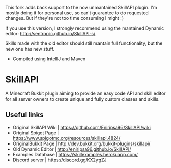 This fork adds back support to the now unmantained SkillAPI plugin. I'm mostly doing it for personal use, so can't guarantee to do requested changes. But if they're not too time consuming I might :)

If you use this version, I strongly recommend using the mantained Dynamic editor: http://sentropic.github.io/SkillAPI-s/

Skills made with the old editor should still mantain full functionality, but the new one has new stuff.

* Compiled using IntellIJ and Maven

# SkillAPI
A Minecraft Bukkit plugin aiming to provide an easy code API and skill editor 
for all server owners to create unique and fully custom classes and skills.

## Useful links
* Original SkillAPI Wiki    | https://github.com/Eniripsa96/SkillAPI/wiki
* Original Spigot Page      | https://www.spigotmc.org/resources/skillapi.4824/
* OriginalBukkit Page      | http://dev.bukkit.org/bukkit-plugins/skillapi/
* Old Dynamic Editor   | http://eniripsa96.github.io/SkillAPI/
* Examples Database | https://skillexamples.herokuapp.com/
* Discord server        | https://discord.gg/KX2ygZJ

